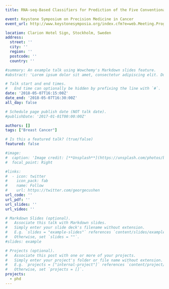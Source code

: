 ```yaml
---
title: RNA-seq-Based Classifiers for Prediction of the Five Conventional Breast Cancer Biomarkers in the Population-Based Multicenter SCAN-B Study

event: Keystone Symposium on Precision Medicine in Cancer
event_url: http://www.keystonesymposia.org/index.cfm?e=web.Meeting.Program&meetingid=1520

location: Clarion Hotel Sign, Stockholm, Sweden
address:
  street: ''
  city: ''
  region: ''
  postcode: ''
  country: ''

#summary: An example talk using Wowchemy's Markdown slides feature.
#abstract: 'Lorem ipsum dolor sit amet, consectetur adipiscing elit. Duis posuere tellusac convallis placerat. Proin tincidunt magna sed ex sollicitudin condimentum. Sed ac faucibus dolor, scelerisque sollicitudin nisi. Cras purus urna, suscipit quis sapien eu, pulvinar tempor diam.'

# Talk start and end times.
#   End time can optionally be hidden by prefixing the line with `#`.
date: '2018-05-07T16:15:00Z'
date_end: '2018-05-07T16:30:00Z'
all_day: false

# Schedule page publish date (NOT talk date).
#publishDate: '2017-01-01T00:00:00Z'

authors: []
tags: ["Breast Cancer"]

# Is this a featured talk? (true/false)
featured: false

#image:
#  caption: 'Image credit: [**Unsplash**](https://unsplash.com/photos/bzdhc5b3Bxs)'
#  focal_point: Right

#links:
#  - icon: twitter
#    icon_pack: fab
#    name: Follow
#    url: https://twitter.com/georgecushen
url_code: ''
url_pdf: ''
url_slides: ''
url_video: ''

# Markdown Slides (optional).
#   Associate this talk with Markdown slides.
#   Simply enter your slide deck's filename without extension.
#   E.g. `slides = "example-slides"` references `content/slides/example-slides.md`.
#   Otherwise, set `slides = ""`.
#slides: example

# Projects (optional).
#   Associate this post with one or more of your projects.
#   Simply enter your project's folder or file name without extension.
#   E.g. `projects = ["internal-project"]` references `content/project/deep-learning/index.md`.
#   Otherwise, set `projects = []`.
projects:
  - phd
---
```

